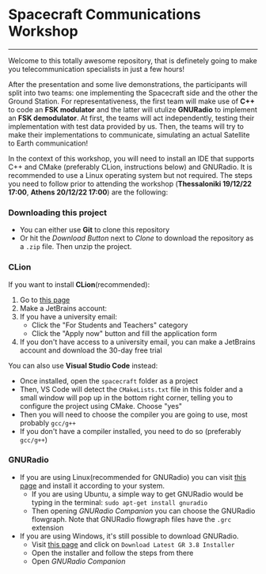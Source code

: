 # Spacecraft Communications Workshop 

---

Welcome to this totally awesome repository, that is definetely going to make you telecommunication specialists in just a few hours!

After the presentation and some live demonstrations, the participants will split into two teams: one implementing the Spacecraft side and the other the Ground Station. For representativeness, the first team will make use of **C++** to code an **FSK modulator** and the latter will utulize **GNURadio** to implement an **FSK demodulator**. At first, the teams will act independently, testing their implementation with test data provided by us. Then, the teams will try to make their implementations to communicate, simulating an actual Satellite to Earth communication!

In the context of this workshop, you will need to install an IDE that supports C++ and CMake (preferably CLion, instructions below) and GNURadio. It is recommended to use a Linux operating system but not required. The steps you need to follow prior to attending the workshop (**Thessaloniki 19/12/22 17:00**, **Athens 20/12/22 17:00**) are the following:

### Downloading this project

- You can either use **Git** to clone this repository
- Or hit the *Download Button* next to *Clone* to download the repository as a `.zip` file. Then unzip the project.

### CLion 

If you want to install **CLion**(recommended):
1. Go to [this page](https://www.jetbrains.com/clion/)
2. Make a JetBrains account:
3. If you have a university email:
	- Click the "For Students and Teachers" category
	- Click the "Apply now" button and fill the application form
4. If you don't have access to a university email, you can make a JetBrains account and download the 30-day free trial

You can also use **Visual Studio Code** instead:
- Once installed, open the `spacecraft` folder as a project
- Then, VS Code will detect the `CMakeLists.txt` file in this folder and a small window will pop up in the bottom right corner, telling you to configure the project using CMake. Choose "yes"
- Then you will need to choose the compiler you are going to use, most probably `gcc/g++`
- If you don't have a compiler installed, you need to do so (preferably `gcc/g++`)

### GNURadio

- If you are using Linux(recommended for GNURadio) you can visit [this page](https://wiki.gnuradio.org/index.php/InstallingGR) and install it according to your system.
	- If you are using Ubuntu, a simple way to get GNURadio would be typing in the terminal:
	  `sudo apt-get install gnuradio`
	- Then opening *GNURadio Companion* you can choose the GNURadio flowgraph. Note that GNURadio flowgraph files have the `.grc` extension
- If you are using Windows, it's still possible to download GNURadio.
	- Visit [this page](http://www.gcndevelopment.com/gnuradio/index.htm) and click on `Download Latest GR 3.8 Installer`
	- Open the installer and follow the steps from there
	- Open *GNURadio Companion*
	
